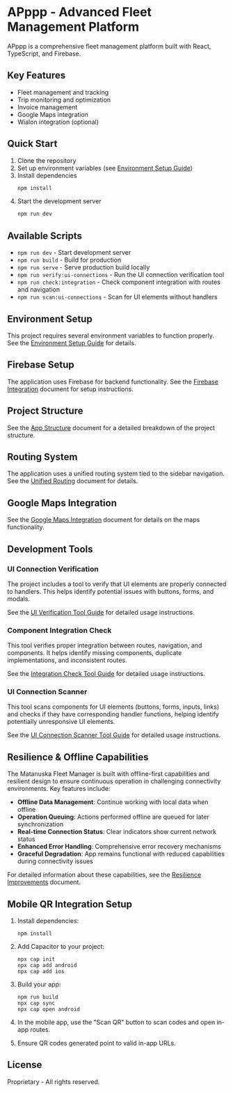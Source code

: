 # APppp - Advanced Fleet Management Platform

APppp is a comprehensive fleet management platform built with React, TypeScript, and Firebase.

## Key Features

- Fleet management and tracking
- Trip monitoring and optimization
- Invoice management
- Google Maps integration
- Wialon integration (optional)

## Quick Start

1. Clone the repository
2. Set up environment variables (see [Environment Setup Guide](ENV_SETUP_GUIDE.md))
3. Install dependencies
   ```bash
   npm install
   ```
4. Start the development server
   ```bash
   npm run dev
   ```

## Available Scripts

- `npm run dev` - Start development server
- `npm run build` - Build for production
- `npm run serve` - Serve production build locally
- `npm run verify:ui-connections` - Run the UI connection verification tool
- `npm run check:integration` - Check component integration with routes and navigation
- `npm run scan:ui-connections` - Scan for UI elements without handlers

## Environment Setup

This project requires several environment variables to function properly. See the [Environment Setup Guide](ENV_SETUP_GUIDE.md) for details.

## Firebase Setup

The application uses Firebase for backend functionality. See the [Firebase Integration](FIREBASE_INTEGRATION.md) document for setup instructions.

## Project Structure

See the [App Structure](APP_STRUCTURE.md) document for a detailed breakdown of the project structure.

## Routing System

The application uses a unified routing system tied to the sidebar navigation. See the [Unified Routing](UNIFIED_ROUTING.md) document for details.

## Google Maps Integration

See the [Google Maps Integration](docs/GOOGLE_MAPS.md) document for details on the maps functionality.

## Development Tools

### UI Connection Verification

The project includes a tool to verify that UI elements are properly connected to handlers.
This helps identify potential issues with buttons, forms, and modals.

See the [UI Verification Tool Guide](UI_VERIFICATION_TOOL.md) for detailed usage instructions.

### Component Integration Check

This tool verifies proper integration between routes, navigation, and components.
It helps identify missing components, duplicate implementations, and inconsistent routes.

See the [Integration Check Tool Guide](INTEGRATION_CHECK_TOOL.md) for detailed usage instructions.

### UI Connection Scanner

This tool scans components for UI elements (buttons, forms, inputs, links) and checks if they
have corresponding handler functions, helping identify potentially unresponsive UI elements.

See the [UI Connection Scanner Tool Guide](UI_CONNECTION_SCANNER_TOOL.md) for detailed usage instructions.

## Resilience & Offline Capabilities

The Matanuska Fleet Manager is built with offline-first capabilities and resilient design to ensure continuous operation in challenging connectivity environments. Key features include:

- **Offline Data Management**: Continue working with local data when offline
- **Operation Queuing**: Actions performed offline are queued for later synchronization
- **Real-time Connection Status**: Clear indicators show current network status
- **Enhanced Error Handling**: Comprehensive error recovery mechanisms
- **Graceful Degradation**: App remains functional with reduced capabilities during connectivity issues

For detailed information about these capabilities, see the [Resilience Improvements](RESILIENCE_IMPROVEMENTS.md) document.

## Mobile QR Integration Setup

1. Install dependencies:
   ```
   npm install
   ```

2. Add Capacitor to your project:
   ```
   npx cap init
   npx cap add android
   npx cap add ios
   ```

3. Build your app:
   ```
   npm run build
   npx cap sync
   npx cap open android
   ```

4. In the mobile app, use the "Scan QR" button to scan codes and open in-app routes.

5. Ensure QR codes generated point to valid in-app URLs.

## License

Proprietary - All rights reserved.
